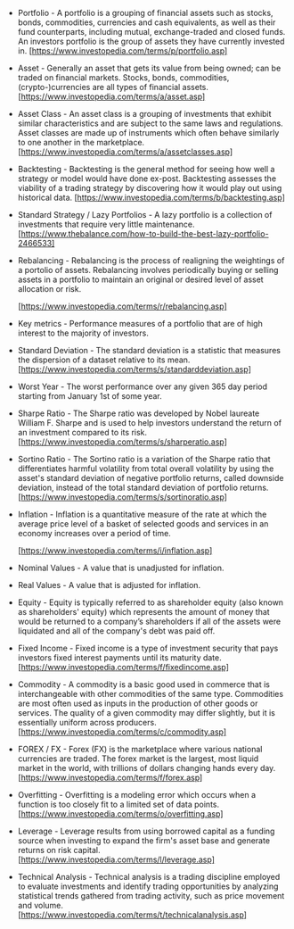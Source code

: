 * Portfolio - A portfolio is a grouping of financial assets such as stocks, bonds, 
  commodities, currencies and cash equivalents, as well as their fund counterparts, including mutual, exchange-traded and closed funds. An investors portfolio is the group of assets they have currently invested in. [https://www.investopedia.com/terms/p/portfolio.asp]

* Asset - Generally an asset that gets its value from being owned; can be traded 
  on financial markets. Stocks, bonds, commodities, (crypto-)currencies are all types of financial assets. [https://www.investopedia.com/terms/a/asset.asp]

* Asset Class - An asset class is a grouping of investments that exhibit similar 
  characteristics and are subject to the same laws and regulations. Asset 
  classes are made up of instruments which often behave similarly to one 
  another in the marketplace. [https://www.investopedia.com/terms/a/assetclasses.asp]

* Backtesting - Backtesting is the general method for seeing how well a strategy or 
  model would have done ex-post. Backtesting assesses the viability of a trading strategy by discovering how it would play out using historical data. 
  [https://www.investopedia.com/terms/b/backtesting.asp]

* Standard Strategy / Lazy Portfolios - A lazy portfolio is a collection of investments that require very little maintenance. 
  [https://www.thebalance.com/how-to-build-the-best-lazy-portfolio-2466533]

* Rebalancing - Rebalancing is the process of realigning the weightings of a portolio of assets. Rebalancing involves periodically buying or selling assets in a portfolio to maintain an original or desired level of asset allocation or risk. 
  
  [https://www.investopedia.com/terms/r/rebalancing.asp]

* Key metrics - Performance measures of a portfolio that are of high interest to the majority of investors.

* Standard Deviation - The standard deviation is a statistic that measures the dispersion of a dataset relative to its mean. 
  [https://www.investopedia.com/terms/s/standarddeviation.asp]

* Worst Year - The worst performance over any given 365 day period starting from January 1st of some year.

* Sharpe Ratio - The Sharpe ratio was developed by Nobel laureate William F. Sharpe and is used to help investors understand the return of an investment compared to its risk.
  [https://www.investopedia.com/terms/s/sharperatio.asp]

* Sortino Ratio - The Sortino ratio is a variation of the Sharpe ratio that differentiates harmful volatility from total overall volatility by using the asset's standard deviation of negative portfolio returns, called downside deviation, instead of the total standard deviation of portfolio returns.
  [https://www.investopedia.com/terms/s/sortinoratio.asp]

* Inflation - Inflation is a quantitative measure of the rate at which the average price level of a basket of selected goods and services in an economy increases over a period of time.
  
  [https://www.investopedia.com/terms/i/inflation.asp]

* Nominal Values  - A value that is unadjusted for inflation.

* Real Values - A value that is adjusted for inflation.

* Equity - Equity is typically referred to as shareholder equity (also known as shareholders' equity) which represents the amount of money that would be returned to a company’s shareholders if all of the assets were liquidated and all of 
  the company's debt was paid off.

* Fixed Income - Fixed income is a type of investment security that pays investors fixed interest payments until its maturity date.
  [https://www.investopedia.com/terms/f/fixedincome.asp]

* Commodity - A commodity is a basic good used in commerce that is interchangeable with other commodities of the same type. Commodities are most often used as inputs in the production of other goods or services. The quality of a given commodity may differ slightly, but it is essentially uniform across producers.[https://www.investopedia.com/terms/c/commodity.asp]

* FOREX / FX - Forex (FX) is the marketplace where various national currencies are traded. The forex market is the largest, most liquid market in the world, with trillions of dollars changing hands every day.
  [https://www.investopedia.com/terms/f/forex.asp]

* Overfitting - Overfitting is a modeling error which occurs when a function is too closely fit to a limited set of data points.
  [https://www.investopedia.com/terms/o/overfitting.asp]

* Leverage - Leverage results from using borrowed capital as a funding source when 
  investing to expand the firm's asset base and generate returns on risk 
  capital.
  [https://www.investopedia.com/terms/l/leverage.asp]

* Technical Analysis - Technical analysis is a trading discipline employed to 
  evaluate investments and identify trading opportunities by analyzing 
  statistical trends gathered from trading activity, such as price 
  movement and volume. [https://www.investopedia.com/terms/t/technicalanalysis.asp]






